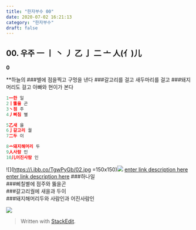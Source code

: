 ```yaml
---
title: "한자부수 00"
date: 2020-07-02 16:21:13
category: "한자부수"
draft: false
---
```

## 00. 우주    一 丨 丶 丿 乙 亅 二 亠 人(亻)儿
**0**

**하늘의
###별에 점을찍고 구멍을 낸다
###갈고리를 걸고 새두마리를 걸고
###돼지머리도 걸고 아빠와 현이가 본다
```js
1一한 일
2丨뚫을 곤
3丶점 주
4丿삐침 별

5乙새 을
6亅갈고리 궐
7二두 이

8亠돼지해머리 두
9人사람 인
10儿어진사람 인
```
 ![](https://i.ibb.co/TgwPyGb/02.jpg =150x150)![](https://i.ibb.co/Jpyk80P/01.jpg)
 [enter link description here](https://www.instagram.com/p/CCOSSnTFXoU/?utm_source=ig_web_button_share_sheet)
 [enter link description here](https://www.instagram.com/p/CCOSa2SFXiS/?utm_source=ig_web_copy_link)
###하나일  
###삐칠별에 점주와 뚫을곤  
###갈고리궐에  새을과 두이  
###돼지해머리두와 사람인과 어진사람인

![](https://i.ibb.co/9hKwqM1/2020-06-23-10-09-49.png)


> Written with [StackEdit](https://stackedit.io/).
<!--stackedit_data:
eyJoaXN0b3J5IjpbNTEzNjU2MTIzXX0=
-->